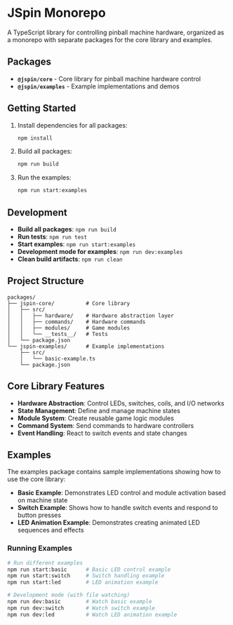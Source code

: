 # JSpin Monorepo

A TypeScript library for controlling pinball machine hardware, organized as a monorepo with separate packages for the core library and examples.

## Packages

- **`@jspin/core`** - Core library for pinball machine hardware control
- **`@jspin/examples`** - Example implementations and demos

## Getting Started

1. Install dependencies for all packages:

   ```bash
   npm install
   ```

2. Build all packages:

   ```bash
   npm run build
   ```

3. Run the examples:
   ```bash
   npm run start:examples
   ```

## Development

- **Build all packages**: `npm run build`
- **Run tests**: `npm run test`
- **Start examples**: `npm run start:examples`
- **Development mode for examples**: `npm run dev:examples`
- **Clean build artifacts**: `npm run clean`

## Project Structure

```
packages/
├── jspin-core/          # Core library
│   ├── src/
│   │   ├── hardware/    # Hardware abstraction layer
│   │   ├── commands/    # Hardware commands
│   │   ├── modules/     # Game modules
│   │   └── __tests__/   # Tests
│   └── package.json
└── jspin-examples/      # Example implementations
    ├── src/
    │   └── basic-example.ts
    └── package.json
```

## Core Library Features

- **Hardware Abstraction**: Control LEDs, switches, coils, and I/O networks
- **State Management**: Define and manage machine states
- **Module System**: Create reusable game logic modules
- **Command System**: Send commands to hardware controllers
- **Event Handling**: React to switch events and state changes

## Examples

The examples package contains sample implementations showing how to use the core library:

- **Basic Example**: Demonstrates LED control and module activation based on machine state
- **Switch Example**: Shows how to handle switch events and respond to button presses
- **LED Animation Example**: Demonstrates creating animated LED sequences and effects

### Running Examples

```bash
# Run different examples
npm run start:basic      # Basic LED control example
npm run start:switch     # Switch handling example
npm run start:led        # LED animation example

# Development mode (with file watching)
npm run dev:basic        # Watch basic example
npm run dev:switch       # Watch switch example
npm run dev:led          # Watch LED animation example
```
